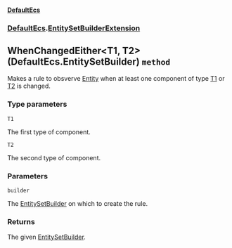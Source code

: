 #### [DefaultEcs](./DefaultEcs.md 'DefaultEcs')
### [DefaultEcs](./DefaultEcs.md#DefaultEcs 'DefaultEcs').[EntitySetBuilderExtension](./DefaultEcs-EntitySetBuilderExtension.md 'DefaultEcs.EntitySetBuilderExtension')
## WhenChangedEither&lt;T1, T2&gt;(DefaultEcs.EntitySetBuilder) `method`
Makes a rule to obsverve [Entity](./DefaultEcs-Entity.md 'DefaultEcs.Entity') when at least one component of type [T1](#DefaultEcs-EntitySetBuilderExtension-WhenChangedEither-T1-_T2-(DefaultEcs-EntitySetBuilder)-T1 'DefaultEcs.EntitySetBuilderExtension.WhenChangedEither&lt;T1, T2&gt;(DefaultEcs.EntitySetBuilder).T1') or [T2](#DefaultEcs-EntitySetBuilderExtension-WhenChangedEither-T1-_T2-(DefaultEcs-EntitySetBuilder)-T2 'DefaultEcs.EntitySetBuilderExtension.WhenChangedEither&lt;T1, T2&gt;(DefaultEcs.EntitySetBuilder).T2') is changed.
### Type parameters

<a name='DefaultEcs-EntitySetBuilderExtension-WhenChangedEither-T1-_T2-(DefaultEcs-EntitySetBuilder)-T1'></a>
`T1`

The first type of component.

<a name='DefaultEcs-EntitySetBuilderExtension-WhenChangedEither-T1-_T2-(DefaultEcs-EntitySetBuilder)-T2'></a>
`T2`

The second type of component.
### Parameters

<a name='DefaultEcs-EntitySetBuilderExtension-WhenChangedEither-T1-_T2-(DefaultEcs-EntitySetBuilder)-builder'></a>
`builder`

The [EntitySetBuilder](./DefaultEcs-EntitySetBuilder.md 'DefaultEcs.EntitySetBuilder') on which to create the rule.
### Returns
The given [EntitySetBuilder](./DefaultEcs-EntitySetBuilder.md 'DefaultEcs.EntitySetBuilder').
